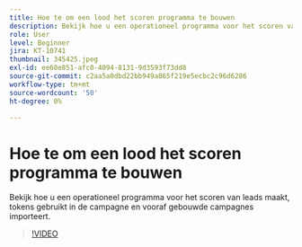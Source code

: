 ```yaml
---
title: Hoe te om een lood het scoren programma te bouwen
description: Bekijk hoe u een operationeel programma voor het scoren van leads maakt, tokens gebruikt in de campagne en vooraf gebouwde campagnes importeert.
role: User
level: Beginner
jira: KT-10741
thumbnail: 345425.jpeg
exl-id: ee60e851-afc0-4094-8131-9d3593f73dd8
source-git-commit: c2aa5a0dbd22bb949a865f219e5ecbc2c96d6286
workflow-type: tm+mt
source-wordcount: '50'
ht-degree: 0%

---
```


# Hoe te om een lood het scoren programma te bouwen

Bekijk hoe u een operationeel programma voor het scoren van leads maakt, tokens gebruikt in de campagne en vooraf gebouwde campagnes importeert.

>[!VIDEO](https://video.tv.adobe.com/v/345425/?quality=12&learn=on)
